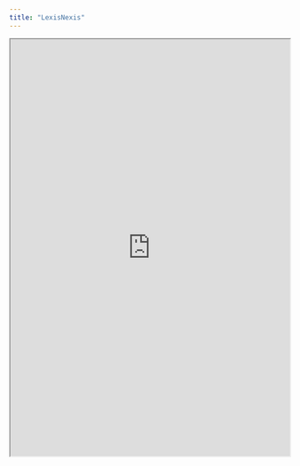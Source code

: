```yaml
---
title: "LexisNexis"
---
```



<iframe height="750" width="100%" src="https://ewelton.github.io/ktest/wiki.html#LexisNexis"></iframe>
